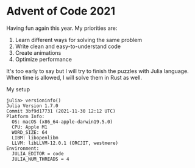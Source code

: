 # Advent of Code 2021

Having fun again this year. My priorities are:

1. Learn different ways for solving the same problem
2. Write clean and easy-to-understand code
3. Create animations
4. Optimize performance

It's too early to say but I will try to finish the puzzles with Julia language. When time is allowed, I will solve them in Rust as well.

My setup

```
julia> versioninfo()
Julia Version 1.7.0
Commit 3bf9d17731 (2021-11-30 12:12 UTC)
Platform Info:
  OS: macOS (x86_64-apple-darwin19.5.0)
  CPU: Apple M1
  WORD_SIZE: 64
  LIBM: libopenlibm
  LLVM: libLLVM-12.0.1 (ORCJIT, westmere)
Environment:
  JULIA_EDITOR = code
  JULIA_NUM_THREADS = 4
```